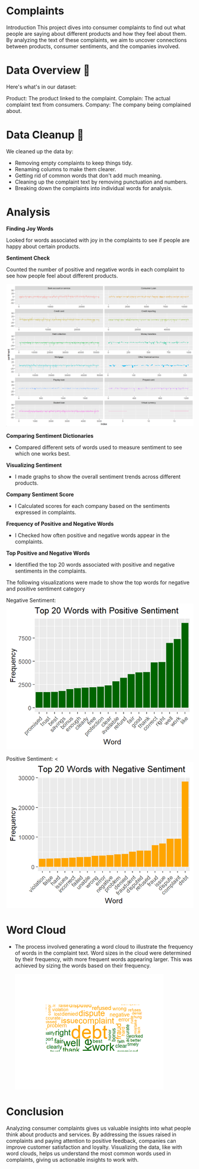 # Complaints

Introduction
This project dives into consumer complaints to find out what people are saying about different products and how they feel about them. By analyzing the text of these complaints, we aim to uncover connections between products, consumer sentiments, and the companies involved.

# Data Overview 📖

Here's what's in our dataset:

Product: The product linked to the complaint.
Complain: The actual complaint text from consumers.
Company: The company being complained about.

# Data Cleanup 🧹

We cleaned up the data by:

- Removing empty complaints to keep things tidy.
- Renaming columns to make them clearer.
- Getting rid of common words that don't add much meaning.
- Cleaning up the complaint text by removing punctuation and numbers.
- Breaking down the complaints into individual words for analysis.

# Analysis

**Finding Joy Words**

Looked for words associated with joy in the complaints to see if people are happy about certain products.

**Sentiment Check**

Counted the number of positive and negative words in each complaint to see how people feel about different products.

![](Images/sentimentcoulmns.png)


**Comparing Sentiment Dictionaries**

- Compared different sets of words used to measure sentiment to see which one works best.

**Visualizing Sentiment**

- I made graphs to show the overall sentiment trends across different products.

**Company Sentiment Score**

- I Calculated scores for each company based on the sentiments expressed in complaints.

**Frequency of Positive and Negative Words**

- I Checked how often positive and negative words appear in the complaints.

**Top Positive and Negative Words**

- Identified the top 20 words associated with positive and negative sentiments in the complaints.

The following visualizations were made to show the top words for negative and positive sentiment category

Negative Sentiment: ![](Images/negativewords.png)

Positive Sentiment:  < ![](Images/positivewords.png)

# Word Cloud

- The process involved generating a word cloud to illustrate the frequency of words in the complaint text. Word sizes in the cloud were determined by their frequency, with more frequent words appearing larger. This was achieved by sizing the words based on their frequency.


  <img src="Images/wordcloud.png" width = "400">

# **Conclusion**

Analyzing consumer complaints gives us valuable insights into what people think about products and services. By addressing the issues raised in complaints and paying attention to positive feedback, companies can improve customer satisfaction and loyalty. Visualizing the data, like with word clouds, helps us understand the most common words used in complaints, giving us actionable insights to work with.







